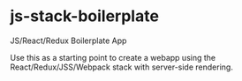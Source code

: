 # js-stack-boilerplate
JS/React/Redux Boilerplate App

Use this as a starting point to create a webapp using the React/Redux/JSS/Webpack stack with server-side rendering.
